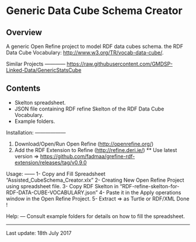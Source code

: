 Generic Data Cube Schema Creator
===============================

Overview
--------
A generic Open Refine project to model RDF data cubes schema.
the RDF Data Cube Vocabulary: http://www.w3.org/TR/vocab-data-cube/.


Similar Projects
————
https://raw.githubusercontent.com/GMDSP-Linked-Data/GenericStatsCube

Contents
--------

- Skelton spreadsheet.
- JSON file containing RDF refine Skelton of the RDF Data Cube Vocabulary.
- Example folders.

Installation:
——————
1. Download/Open/Run Open Refine (http://openrefine.org/)
2. Add the RDF Extension to Refine (http://refine.deri.ie/) 
** Use latest version => https://github.com/fadmaa/grefine-rdf-extension/releases/tag/v0.9.0


Usage:
——
1- Copy and Fill Spreadsheet “Assisted_CubeSchema_Creator.xlx” 
2- Creating New Open Refine Project using spreadsheet file.
3- Copy RDF Skelton in “RDF-refine-skelton-for-RDF-DATA-CUBE-VOCABULARY.json”
4- Paste it in the Apply operations window in the Open Refine Project.
5- Extract => as Turtle or RDF/XML 
Done !


Help:
—
Consult example folders for details on how to fill the spreadsheet. 


---------------------
Last update: 18th July 2017

